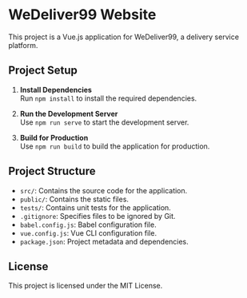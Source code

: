 # WeDeliver99 Website

This project is a Vue.js application for WeDeliver99, a delivery service platform.

## Project Setup

1. **Install Dependencies**  
   Run `npm install` to install the required dependencies.

2. **Run the Development Server**  
   Use `npm run serve` to start the development server.

3. **Build for Production**  
   Use `npm run build` to build the application for production.

## Project Structure

- `src/`: Contains the source code for the application.
- `public/`: Contains the static files.
- `tests/`: Contains unit tests for the application.
- `.gitignore`: Specifies files to be ignored by Git.
- `babel.config.js`: Babel configuration file.
- `vue.config.js`: Vue CLI configuration file.
- `package.json`: Project metadata and dependencies.

## License

This project is licensed under the MIT License.
